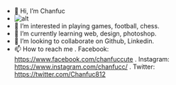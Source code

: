 - 👋 Hi, I’m Chanfuc
- ![alt](https://i.pinimg.com/originals/23/19/15/2319154c02c001f8a583703689de9048.gif)
- 👀 I’m interested in playing games, football, chess.
- 🌱 I’m currently learning web, design, photoshop.
- 💞️ I’m looking to collaborate on Github, Linkedin.
- 📫 How to reach me 
    . Facebook: https://www.facebook.com/chanfuccute
    . Instagram: https://www.instagram.com/chanfucc/
    . Twitter: https://twitter.com/Chanfuc812

<!---
Chanfuc812/Chanfuc812 is a ✨ special ✨ repository because its `README.md` (this file) appears on your GitHub profile.
You can click the Preview link to take a look at your changes.
--->
